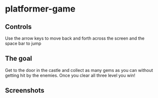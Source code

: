 # platformer-game

## Controls
Use the arrow keys to move back and forth across the screen and the space bar to jump

## The goal
Get to the door in the castle and collect as many gems as you can without getting hit by the enemies. Once you clear all three level you win!

## Screenshots


